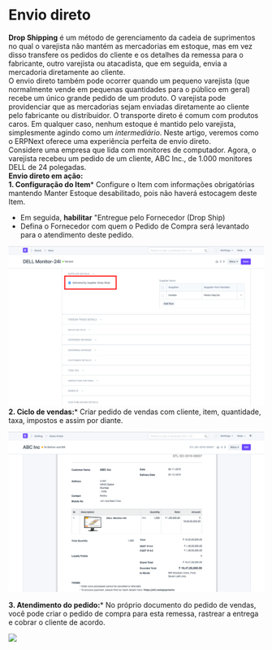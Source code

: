 # Envio direto



**Drop Shipping** é um método de gerenciamento da cadeia de suprimentos no qual o varejista não mantém as mercadorias em estoque, mas em vez disso transfere os pedidos do cliente e os detalhes da remessa para o fabricante, outro varejista ou atacadista, que em seguida, envia a mercadoria diretamente ao cliente.  
O envio direto também pode ocorrer quando um pequeno varejista (que normalmente vende em pequenas quantidades para o público em geral) recebe um único grande pedido de um produto. O varejista pode providenciar que as mercadorias sejam enviadas diretamente ao cliente pelo fabricante ou distribuidor. O transporte direto é comum com produtos caros. Em qualquer caso, nenhum estoque é mantido pelo varejista, simplesmente agindo como um *intermediário*. Neste artigo, veremos como o ERPNext oferece uma experiência perfeita de envio direto.  
Considere uma empresa que lida com monitores de computador. Agora, o varejista recebeu um pedido de um cliente, ABC Inc., de 1.000 monitores DELL de 24 polegadas.  
**Envio direto em ação:**   
**1. Configuração do Item*** Configure o Item com informações obrigatórias mantendo Manter Estoque desabilitado, pois não haverá estocagem deste Item.
* Em seguida, **habilitar** "Entregue pelo Fornecedor (Drop Ship)
* Defina o Fornecedor com quem o Pedido de Compra será levantado para o atendimento deste pedido.

  
![](/files/RD6ip0k.png)  
**2. Ciclo de vendas:*** Criar pedido de vendas com cliente, item, quantidade, taxa, impostos e assim por diante.

  
![](/files/oN2oubM.png)  
  
**3. Atendimento do pedido:*** No próprio documento do pedido de vendas, você pode criar o pedido de compra para esta remessa, rastrear a entrega e cobrar o cliente de acordo.

   
![](/files/mSsoueP.gif)

